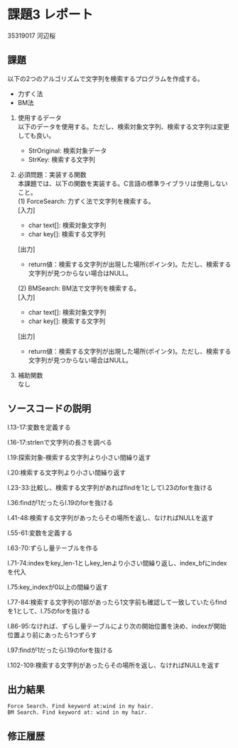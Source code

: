 # 課題3 レポート
35319017 河辺桜


## 課題  

以下の2つのアルゴリズムで文字列を検索するプログラムを作成する。  
- 力ずく法
- BM法

1. 使用するデータ  
以下のデータを使用する。ただし、検索対象文字列、検索する文字列は変更しても良い。  
    - StrOriginal: 検索対象データ
    - StrKey: 検索する文字列

2. 必須問題：実装する関数  
本課題では、以下の関数を実装する。C言語の標準ライブラリは使用しないこと。  
    (1) ForceSearch: 力ずく法で文字列を検索する。  
    [入力]  
    - char text[]: 検索対象文字列  
    - char key[]: 検索する文字列  

    [出力]  
    - return値：検索する文字列が出現した場所(ポインタ)。ただし、検索する文字列が見つからない場合はNULL。  

    (2) BMSearch: BM法で文字列を検索する。  
    [入力]  
    - char text[]: 検索対象文字列  
    - char key[]: 検索する文字列  
 
    [出力]  
    - return値：検索する文字列が出現した場所(ポインタ)。ただし、検索する文字列が見つからない場合はNULL。  

3. 補助関数  
なし

## ソースコードの説明

l.13-17:変数を定義する

l.16-17:strlenで文字列の長さを調べる

l.19:探索対象‐検索する文字列より小さい間繰り返す

l.20:検索する文字列より小さい間繰り返す

l.23-33:比較し、検索する文字列があればfindを1としてl.23のforを抜ける

l.36:findが1だったらl.19のforを抜ける

l.41-48:検索する文字列があったらその場所を返し、なければNULLを返す

l.55-61:変数を定義する

l.63-70:ずらし量テーブルを作る

l.71-74:indexをkey_len-1としkey_lenより小さい間繰り返し、index_bfにindexを代入

l.75:key_indexが0以上の間繰り返す

l.77-84:検索する文字列の1部があったら1文字前も確認して一致していたらfindを1として、l.75のforを抜ける

l.86-95:なければ、ずらし量テーブルにより次の開始位置を決め、indexが開始位置より前にあったら1つずらす

l.97:findが1だったらl.19のforを抜ける

l.102-109:検索する文字列があったらその場所を返し、なければNULLを返す

## 出力結果

```
Force Search. Find keyword at:wind in my hair.
BM Search. Find keyword at: wind in my hair.
```

## 修正履歴

